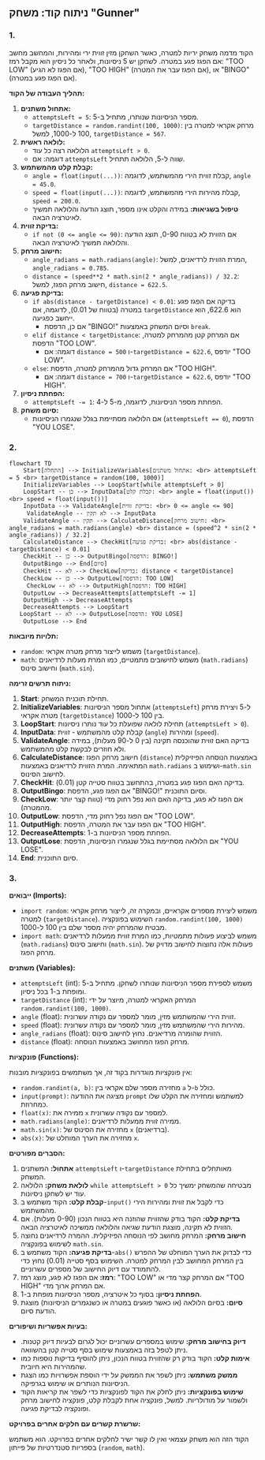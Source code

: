 ## ניתוח קוד: משחק "Gunner"

### 1. <algorithm>

הקוד מדמה משחק יריות למטרה, כאשר השחקן מזין זווית ירי ומהירות, והמחשב מחשב אם הפגז פגע במטרה. לשחקן יש 5 ניסיונות, ולאחר כל ניסיון הוא מקבל רמז: "TOO LOW" (אם הפגז לא הגיע), "TOO HIGH" (אם הפגז עבר את המטרה), או "BINGO" (אם הפגז פגע במטרה).

**תהליך העבודה של הקוד:**

1.  **אתחול משתנים:**
    *   `attemptsLeft = 5`: מספר הניסיונות שנותרו, מתחיל ב-5.
    *   `targetDistance = random.randint(100, 1000)`: מרחק אקראי למטרה בין 100 ל-1000, למשל, `targetDistance = 567`.
2.  **לולאה ראשית:**
    *   הלולאה רצה כל עוד `attemptsLeft > 0`.
    *   דוגמה: אם `attemptsLeft` שווה ל-5, הלולאה תתחיל.
3.  **קבלת קלט מהמשתמש:**
    *   `angle = float(input(...))`: קבלת זווית הירי מהמשתמש, לדוגמה, `angle = 45.0`.
    *   `speed = float(input(...))`: קבלת מהירות הירי מהמשתמש, לדוגמה, `speed = 200.0`.
    *   **טיפול בשגיאות:** במידה והקלט אינו מספר, תוצג הודעה והלולאה תמשיך לאיטרציה הבאה.
4.  **בדיקת זווית:**
    *   `if not (0 <= angle <= 90)`: אם הזווית לא בטווח 0-90, תוצג הודעה והלולאה תמשיך לאיטרציה הבאה.
5.  **חישוב מרחק:**
    *   `angle_radians = math.radians(angle)`: המרת הזווית לרדיאנים, למשל, `angle_radians = 0.785`.
    *   `distance = (speed**2 * math.sin(2 * angle_radians)) / 32.2`: חישוב מרחק הפגז, למשל, `distance = 622.5`.
6.  **בדיקת פגיעה:**
    *   `if abs(distance - targetDistance) < 0.01`: בדיקה אם הפגז פגע במטרה (בטווח של 0.01), לדוגמה, אם `targetDistance` הוא 622.6, הוא ייחשב כפגיעה.
        *   אם כן, הדפסת "BINGO!" וסיום המשחק באמצעות `break`.
    *   `elif distance < targetDistance`: אם המרחק קטן מהמרחק למטרה, הדפסת "TOO LOW".
        *   דוגמה: אם `distance = 500` ו-`targetDistance = 622.6`, יודפס "TOO LOW".
    *   `else`: אם המרחק גדול מהמרחק למטרה, הדפסת "TOO HIGH".
        *   דוגמה: אם `distance = 700` ו-`targetDistance = 622.6`, יודפס "TOO HIGH".
7.  **הפחתת ניסיון:**
    *   `attemptsLeft -= 1`: הפחתת מספר הניסיונות, לדוגמה, מ-5 ל-4.
8.  **סיום משחק:**
    *   אם הלולאה מסתיימת בגלל שנגמרו הניסיונות (`attemptsLeft == 0`), הדפסת "YOU LOSE".

### 2. <mermaid>

```mermaid
flowchart TD
    Start[התחלה] --> InitializeVariables[אתחול משתנים: <br> attemptsLeft = 5 <br> targetDistance = random(100, 1000)]
    InitializeVariables --> LoopStart[while attemptsLeft > 0]
    LoopStart -- כן --> InputData[קבלת קלט: <br> angle = float(input()) <br> speed = float(input())]
    InputData --> ValidateAngle[בדיקת זווית: <br> 0 <= angle <= 90]
     ValidateAngle -- לא תקין --> InputData
    ValidateAngle -- תקין --> CalculateDistance[חישוב מרחק: <br> angle_radians = math.radians(angle) <br> distance = (speed^2 * sin(2 * angle_radians)) / 32.2]
    CalculateDistance --> CheckHit[בדיקת פגיעה: <br> abs(distance - targetDistance) < 0.01]
    CheckHit -- כן --> OutputBingo[הדפסה: BINGO!]
    OutputBingo --> End[סיום]
    CheckHit -- לא --> CheckLow[בדיקה: distance < targetDistance]
    CheckLow -- כן --> OutputLow[הדפסה: TOO LOW]
     CheckLow -- לא --> OutputHigh[הדפסה: TOO HIGH]
    OutputLow --> DecreaseAttempts[attemptsLeft -= 1]
    OutputHigh --> DecreaseAttempts
    DecreaseAttempts --> LoopStart
   LoopStart -- לא --> OutputLose[הדפסה: YOU LOSE]
    OutputLose --> End
```

**תלויות מיובאות:**

*   `random`: משמש לייצור מרחק מטרה אקראי (`targetDistance`).
*   `math`: משמש לחישובים מתמטיים, כמו המרת מעלות לרדיאנים (`math.radians`) וחישוב סינוס (`math.sin`).

**ניתוח תרשים זרימה:**

1.  **Start**: תחילת תוכנית המשחק.
2.  **InitializeVariables**: אתחול מספר הניסיונות (`attemptsLeft`) ל-5 ויצירת מרחק מטרה אקראי (`targetDistance`) בין 100 ל-1000.
3.  **LoopStart**: תחילת לולאה שפועלת כל עוד נותרו ניסיונות (`attemptsLeft > 0`).
4.  **InputData**: קבלת קלט מהמשתמש - זווית (`angle`) ומהירות (`speed`).
5. **ValidateAngle**: בדיקה האם זווית שהוכנסה תקינה (בין 0 ל-90 מעלות), במידה ולא חוזרים לבקשת קלט מהמשתמש.
6.  **CalculateDistance**: חישוב מרחק הפגז (`distance`) באמצעות הנוסחה הפיזיקלית המתאימה. המרת הזווית לרדיאנים באמצעות `math.radians` ושימוש ב-`math.sin` לחישוב הסינוס.
7.  **CheckHit**: בדיקה האם הפגז פגע במטרה, בהתחשב בטווח סטייה קטן (0.01).
8.  **OutputBingo**: אם הפגז פגע, הדפסת "BINGO!" וסיום התוכנית.
9.  **CheckLow**: אם הפגז לא פגע, בדיקה האם הוא נפל רחוק מדי (טווח קצר יותר מהמטרה).
10. **OutputLow**: אם הפגז נפל רחוק מדי, הדפסת "TOO LOW".
11. **OutputHigh**: אם הפגז עבר את המטרה, הדפסת "TOO HIGH".
12. **DecreaseAttempts**: הפחתת מספר הניסיונות ב-1.
13. **OutputLose**: אם הלולאה מסתיימת בגלל שנגמרו הניסיונות, הדפסת "YOU LOSE".
14. **End**: סיום התוכנית.

### 3. <explanation>

**ייבואים (Imports):**

*   `import random`: משמש ליצירת מספרים אקראיים, ובמקרה זה, לייצור מרחק אקראי למטרה (`targetDistance`). השימוש בפונקציה `random.randint(100, 1000)` מבטיח שהמרחק יהיה מספר שלם בין 100 ל-1000.
*   `import math`: משמש לביצוע פעולות מתמטיות, כמו המרת זווית ממעלות לרדיאנים (`math.radians`) וחישוב סינוס (`math.sin`). פעולות אלה נחוצות לחישוב מדויק של מרחק הפגז.

**משתנים (Variables):**

*   `attemptsLeft` (int): משמש לספירת מספר הניסיונות שנותרו לשחקן. מתחיל ב-5 ומופחת ב-1 בכל ניסיון.
*   `targetDistance` (int): המרחק האקראי למטרה, מיוצר על ידי `random.randint(100, 1000)`.
*   `angle` (float): זווית הירי שהמשתמש מזין, מומר למספר עם נקודה עשרונית.
*   `speed` (float): מהירות הירי שהמשתמש מזין, מומר למספר עם נקודה עשרונית.
*   `angle_radians` (float): הזווית שהומרה מרדיאנים. נחוץ לחישוב סינוס.
*   `distance` (float): מרחק הפגז המחושב באמצעות הנוסחה.

**פונקציות (Functions):**

אין פונקציות מוגדרות בקוד זה, אך משתמשים בפונקציות מובנות:

*   `random.randint(a, b)`: מחזירה מספר שלם אקראי בין `a` ל-`b` כולל.
*   `input(prompt)`: מציגה את ההודעה `prompt` למשתמש ומחזירה את הקלט שלו כמחרוזת.
*   `float(x)`: ממירה את `x` למספר עם נקודה עשרונית.
*   `math.radians(angle)`: ממירה זווית ממעלות לרדיאנים.
*   `math.sin(x)`: מחזירה את הסינוס של `x` (ברדיאנים).
*   `abs(x)`: מחזירה את הערך המוחלט של `x`.

**הסברים מפורטים:**

1.  **אתחול:** המשתנים `attemptsLeft` ו-`targetDistance` מאותחלים בתחילת המשחק.
2.  **לולאת משחק:** הלולאה `while attemptsLeft > 0` מבטיחה שהמשחק ימשיך כל עוד יש לשחקן ניסיונות.
3.  **קבלת קלט:** הקוד משתמש ב-`input()` כדי לקבל את זווית ומהירות הירי מהמשתמש.
4.  **בדיקת קלט:** הקוד בודק שהזווית שהוזנה היא בטווח הנכון (0-90 מעלות). אם הזווית לא תקינה, מוצגת הודעת שגיאה והלולאה ממשיכה לאיטרציה הבאה.
5.  **חישוב מרחק:** המרחק מחושב לפי הנוסחה הפיזיקלית. ההמרה לרדיאנים נחוצה לשימוש בפונקציה `math.sin`.
6.  **בדיקת פגיעה:** הקוד משתמש ב-`abs()` כדי לבדוק את הערך המוחלט של ההפרש בין המרחק המחושב לבין המרחק למטרה. השימוש בסף סטייה (0.01) נחוץ כדי להתמודד עם דיוק החישוב של מספרים עשרוניים.
7.  **רמז:** אם הפגז לא פגע, מוצג רמז: "TOO LOW" אם המרחק קצר מדי או "TOO HIGH" אם המרחק ארוך מדי.
8.  **הפחתת ניסיון:** בסוף כל איטרציה, מספר הניסיונות מופחת ב-1.
9.  **סיום:** בסיום הלולאה (או כאשר פוגעים במטרה או כשנגמרים הניסיונות) מוצגת הודעת סיום.

**בעיות אפשריות ושיפורים:**

*   **דיוק בחישוב מרחק:** שימוש במספרים עשרוניים יכול לגרום לבעיות דיוק קטנות. ניתן לטפל בזה באמצעות שימוש בסף סטייה קטן בהשוואה.
*   **אימות קלט:** הקוד בודק רק שהזווית בטווח הנכון, ניתן להוסיף בדיקות נוספות כמו שהמהירות היא חיובית.
*   **ממשק משתמש:** ניתן לשפר את הממשק על ידי הוספת אפשרויות כמו הצגת הניסיונות הנותרים או שימוש בגרפיקה.
*   **שימוש בפונקציות:** ניתן לחלק את הקוד לפונקציות כדי לשפר את קריאות הקוד ולשמור על מודולריות. למשל, פונקציה אחת לקבלת קלט, פונקציה לחישוב מרחק ופונקציה לבדיקת פגיעה.

**שרשרת קשרים עם חלקים אחרים בפרויקט:**

הקוד הזה הוא משחק עצמאי ואין לו קשר ישיר לחלקים אחרים בפרויקט. הוא משתמש בספריות סטנדרטיות של פייתון (`random`, `math`).